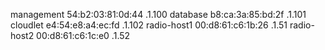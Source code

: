 management  54:b2:03:81:0d:44 .1.100
database    b8:ca:3a:85:bd:2f .1.101
cloudlet    e4:54:e8:a4:ec:fd .1.102
radio-host1 00:d8:61:c6:1b:26 .1.51
radio-host2 00:d8:61:c6:1c:e0 .1.52

